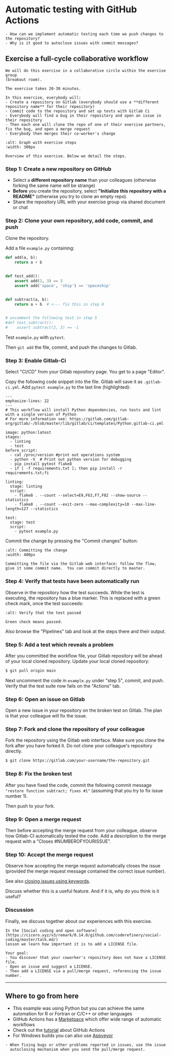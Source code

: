 # Automatic testing with GitHub Actions

```{questions}
- How can we implement automatic testing each time we push changes to the repository?
- Why is it good to autoclose issues with commit messages?
```


## Exercise a full-cycle collaborative workflow

```{challenge} Exercise overview
We will do this exercise in a collaborative circle within the exercise group
(breakout room).

The exercise takes 20-30 minutes.

In this exercise, everybody will:
- Create a repository on Gitlab (everybody should use a **different repository name** for their repository)
- Commit code to the repository and set up tests with Gitlab Ci
- Everybody will find a bug in their repository and open an issue in their repository
- Then each one will clone the repo of one of their exercise partners, fix the bug, and open a merge request
- Everybody then merges their co-worker's change
```

```{figure} img/testing_group_work.png
:alt: Graph with exercise steps
:width: 300px

Overview of this exercise. Below we detail the steps.
```


### Step 1: Create a new repository on GitHub

- Select a **different repository name** than your colleagues (otherwise forking the same name will be strange)
- **Before** you create the repository, select **"Initialize this repository
  with a README"** (otherwise you try to clone an empty repo).
- Share the repository URL with your exercise group via shared document or chat


### Step 2: Clone your own repository, add code, commit, and push

Clone the repository.

Add a file `example.py` containing:

```python
def add(a, b):
    return a + b


def test_add():
    assert add(2, 3) == 5
    assert add('space', 'ship') == 'spaceship'


def subtract(a, b):
    return a + b  # <--- fix this in step 8


# uncomment the following test in step 5
#def test_subtract():
#    assert subtract(2, 3) == -1
```
Test `example.py` with `pytest`.

Then `git add` the file, commit, and push the changes to Gitlab.


### Step 3: Enable Gitlab-Ci

Select "CI/CD" from your Gitlab repository page. You get to a page
"Editor". 

Copy the following code snippet into the file. Gitlab will save it as `.gitlab-ci.yml`.
Add `pytest example.py` to the last line (highlighted):

```{code-block} yaml
---
emphasize-lines: 22
---
# This workflow will install Python dependencies, run tests and lint with a single version of Python
# For more information see: https://gitlab.com/gitlab-org/gitlab/-/blob/master/lib/gitlab/ci/templates/Python.gitlab-ci.yml

image: python:latest
stages:
  - linting
  - test
before_script:
  - cat /proc/version #print out operations system
  - python -V  # Print out python version for debugging
  - pip install pytest flake8
  - if [ -f requirements.txt ]; then pip install -r requirements.txt;fi

linting:
  stage: linting
  script:
    - flake8 . --count --select=E9,F63,F7,F82 --show-source --statistics
    - flake8 . --count --exit-zero --max-complexity=10 --max-line-length=127 --statistics

test:
  stage: test
  script: 
    - pytest example.py

```

Commit the change by pressing the "Commit changes" button:

```{figure} img/gl_action_commit.png
:alt: Committing the change
:width: 400px

Committing the file via the Gitlab web interface: follow the flow, give it some commit name.  You can commit directly to master.
```


### Step 4: Verify that tests have been automatically run

Observe in the repository how the test succeeds. While the test is
executing, the repository has a blue marker. This is replaced with a green
check mark, once the test succeeds:

```{figure} img/gl_green_check_mark.png
:alt: Verify that the test passed

Green check means passed.
```

Also browse the "Pipelines" tab and look at the steps there and their output.


### Step 5: Add a test which reveals a problem

After you committed the workflow file, your Gitlab repository will be ahead of
your local cloned repository.  Update your local cloned repository:

```bash
$ git pull origin main
```

Next uncomment the code in `example.py` under "step 5", commit, and push.
Verify that the test suite now fails on the "Actions" tab.


### Step 6: Open an issue on Gitlab

Open a new issue in your repository on the broken test on Gitlab.
The plan is that your colleague will fix the issue.


### Step 7: Fork and clone the repository of your colleague

Fork the repository using the Gitlab web interface. Make sure you clone the
fork after you have forked it. Do not clone your colleague's repository
directly.

```bash
$ git clone https://gitlab.com/your-username/the-repository.git
```


### Step 8: Fix the broken test

After you have fixed the code,
commit the following commit message `"restore function subtract; fixes #1"` (assuming that you try to fix issue number 1).

Then push to your fork.


### Step 9: Open a merge request

Then before accepting the merge request from your colleague, observe
how Gitlab-CI automatically tested the code. Add a description to the merge request with a 
"Closes #NUMBEROFYOURISSUE".


### Step 10: Accept the merge request

Observe how accepting the merge request automatically closes the issue (provided
the merge request message contained the correct issue number).

See also
[closing issues using keywords](https://docs.gitlab.com/ee/user/project/issues/managing_issues.html#closing-issues).

Discuss whether this is a useful feature. And if it is, why do you think is it useful?


### Discussion

Finally, we discuss together about our experiences with this exercise.


```{challenge} Optional exercise
In the [Social coding and open software](https://cicero.xyz/v3/remark/0.14.0/github.com/coderefinery/social-coding/master/talk.md/)
lesson we learn how important it is to add a LICENSE file.

Your goal:
- You discover that your coworker's repository does not have a LICENSE file.
- Open an issue and suggest a LICENSE.
- Then add a LICENSE via a pull/merge request, referencing the issue number.
```

---

## Where to go from here

- This example was using Python but you can achieve the same automation for R or Fortran or C/C++ or other languages
- GitHub Actions has a [Marketpace](https://github.com/marketplace?type=actions) which offer wide range of automatic workflows
- Check out the [tutorial](https://coderefinery.github.io/testing/gh-actions/) about GitHub Actions
- For Windows builds you can also use [Appveyor](https://www.appveyor.com)


```{keypoints}
- When fixing bugs or other problems reported in issues, use the issue
  autoclosing mechanism when you send the pull/merge request.
```
